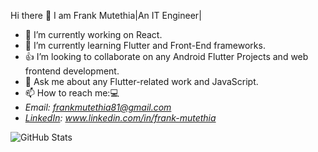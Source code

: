    Hi there 👋 I am Frank Mutethia|An IT Engineer| 

- 🔭 I’m currently working on React.
- 🌱 I’m currently learning Flutter and Front-End frameworks.
- 👍 I’m looking to collaborate on any Android Flutter Projects and web frontend development.
- 💬 Ask me about any Flutter-related work and JavaScript.
- 📫 How to reach me:💻
 -   *Email: frankmutethia81@gmail.com*
 -  *[LinkedIn](www.linkedin.com/in/frank-mutethia): www.linkedin.com/in/frank-mutethia*
<!-- - ⚡ Fun fact: A dollar might just make that lane switch. -->

![GitHub Stats](https://github-readme-stats.vercel.app/api?username=frankmutethia&theme=tokyonight)
